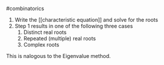 
#combinatorics 
1. Write the [[characteristic equation]] and solve for the roots
2. Step 1 results in one of the following three cases
	1. Distinct real roots
	2. Repeated (multiple) real roots
	3. Complex roots

This is nalogous to the Eigenvalue method.
